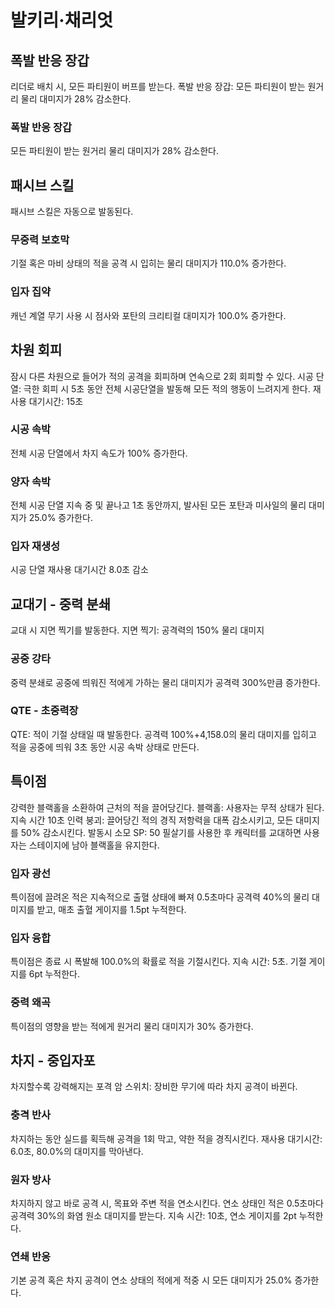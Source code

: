 # 발키리·채리엇

## 폭발 반응 장갑

리더로 배치 시, 모든 파티원이 버프를 받는다.
폭발 반응 장갑: 모든 파티원이 받는 원거리 물리 대미지가 28% 감소한다.

### 폭발 반응 장갑

모든 파티원이 받는 원거리 물리 대미지가 28% 감소한다.

## 패시브 스킬

패시브 스킬은 자동으로 발동된다.

### 무중력 보호막

기절 혹은 마비 상태의 적을 공격 시 입히는 물리 대미지가 110.0% 증가한다.

### 입자 집약

캐넌 계열 무기 사용 시 점사와 포탄의 크리티컬 대미지가 100.0% 증가한다.

## 차원 회피

잠시 다른 차원으로 들어가 적의 공격을 회피하며 연속으로 2회 회피할 수 있다.
시공 단열: 극한 회피 시 5초 동안 전체 시공단열을 발동해 모든 적의 행동이 느려지게 한다.
재사용 대기시간: 15초

### 시공 속박

전체 시공 단열에서 차지 속도가 100% 증가한다.

### 양자 속박

전체 시공 단열 지속 중 및 끝나고 1초 동안까지, 발사된 모든 포탄과 미사일의 물리 대미지가 25.0% 증가한다.

### 입자 재생성

시공 단열 재사용 대기시간 8.0초 감소

## 교대기 - 중력 분쇄

교대 시 지면 찍기를 발동한다.
지면 찍기: 공격력의 150% 물리 대미지

### 공중 강타

중력 분쇄로 공중에 띄워진 적에게 가하는 물리 대미지가 공격력 300%만큼 증가한다.

### QTE - 초중력장

QTE: 적이 기절 상태일 때 발동한다.
공격력 100%+4,158.0의 물리 대미지를 입히고 적을 공중에 띄워 3초 동안 시공 속박 상태로 만든다.

## 특이점

강력한 블랙홀을 소환하여 근처의 적을 끌어당긴다.
블랙홀: 사용자는 무적 상태가 된다. 지속 시간 10초
인력 붕괴: 끌어당긴 적의 경직 저항력을 대폭 감소시키고, 모든 대미지를 50% 감소시킨다.
발동시 소모 SP: 50
필살기를 사용한 후 캐릭터를 교대하면 사용자는 스테이지에 남아 블랙홀을 유지한다.

### 입자 광선

특이점에 끌려온 적은 지속적으로 출혈 상태에 빠져 0.5초마다 공격력 40%의 물리 대미지를 받고, 매초 출혈 게이지를 1.5pt 누적한다.

### 입자 융합

특이점은 종료 시 폭발해 100.0%의 확률로 적을 기절시킨다. 지속 시간: 5초. 기절 게이지를 6pt 누적한다.

### 중력 왜곡

특이점의 영향을 받는 적에게 원거리 물리 대미지가 30% 증가한다.

## 차지 - 중입자포

차지할수록 강력해지는 포격
암 스위치: 장비한 무기에 따라 차지 공격이 바뀐다.

### 충격 반사

차지하는 동안 실드를 획득해 공격을 1회 막고, 약한 적을 경직시킨다. 재사용 대기시간: 6.0초, 80.0%의 대미지를 막아낸다.

### 원자 방사

차지하지 않고 바로 공격 시, 목표와 주변 적을 연소시킨다. 연소 상태인 적은 0.5초마다 공격력 30%의 화염 원소 대미지를 받는다. 지속 시간: 10초, 연소 게이지를 2pt 누적한다.

### 연쇄 반응

기본 공격 혹은 차지 공격이 연소 상태의 적에게 적중 시 모든 대미지가 25.0% 증가한다.
